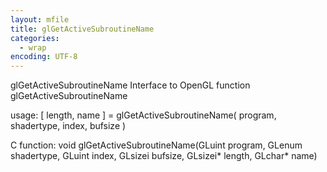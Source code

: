 ```yaml
---
layout: mfile
title: glGetActiveSubroutineName
categories:
  - wrap
encoding: UTF-8
---
```


glGetActiveSubroutineName  Interface to OpenGL function glGetActiveSubroutineName

usage:  [ length, name ] = glGetActiveSubroutineName( program, shadertype, index, bufsize )

C function:  void glGetActiveSubroutineName(GLuint program, GLenum shadertype, GLuint index, GLsizei bufsize, GLsizei\* length, GLchar\* name)